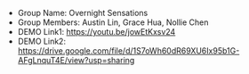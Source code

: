 - Group Name: Overnight Sensations
- Group Members: Austin Lin, Grace Hua, Nollie Chen 
- DEMO Link1: https://youtu.be/jowEtKxsv24
- DEMO Link2: https://drive.google.com/file/d/1S7oWh60dR69XU6Ix95b1G-AFgLnquT4E/view?usp=sharing
